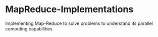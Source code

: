 # MapReduce-Implementations
Implementing Map-Reduce to solve problems to understand its parallel computing capabilities
